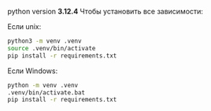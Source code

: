python version **3.12.4**
Чтобы установить все зависимости:

Eсли unix:

```bash
python3 -m venv .venv
source .venv/bin/activate
pip install -r requirements.txt
```

Если Windows:

```cmd
python -m venv .venv
.venv/bin/activate.bat
pip install -r requirements.txt
```